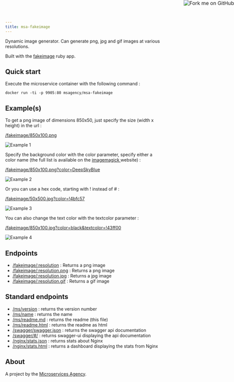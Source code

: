 ```yaml
---
title: msa-fakeimage
---
```


<a href="https://github.com/TheMicroservicesAgency/msa-fakeimage"><img style="zoom: 1.15; position: absolute; top: 0; right: 0; border: 0;" src="https://camo.githubusercontent.com/e7bbb0521b397edbd5fe43e7f760759336b5e05f/68747470733a2f2f73332e616d617a6f6e6177732e636f6d2f6769746875622f726962626f6e732f666f726b6d655f72696768745f677265656e5f3030373230302e706e67" alt="Fork me on GitHub" data-canonical-src="https://s3.amazonaws.com/github/ribbons/forkme_right_green_007200.png"></a>

Dynamic image generator. Can generate png, jpg and gif images at various resolutions.

Built with the [fakeimage](https://github.com/xxx/fakeimage) ruby app.

## Quick start

Execute the microservice container with the following command :

    docker run -ti -p 9905:80 msagency/msa-fakeimage

## Example(s)

To get a png image of dimensions 850x50, just specify the size (width x height) in the url :

[/fakeimage/850x100.png](http://demo.microservices.agency:9905/fakeimage/850x100.png)

![Example 1](http://demo.microservices.agency:9905/fakeimage/850x100)

Specify the background color with the color parameter, specify either a color name (the full list is available on the [imagemagick ](http://www.imagemagick.org/script/color.php#color_names) website) :

[/fakeimage/850x100.png?color=DeepSkyBlue](http://demo.microservices.agency:9905/fakeimage/850x100.png?color=DeepSkyBlue)

![Example 2](http://demo.microservices.agency:9905/fakeimage/850x100.png?color=DeepSkyBlue)

Or you can use a hex code, starting with ! instead of # :

[/fakeimage/50x500.jpg?color=!4bfc57](http://demo.microservices.agency:9905/fakeimage/850x100.jpg?color=!4bfc57)

![Example 3](http://demo.microservices.agency:9905/fakeimage/850x100.jpg?color=!4bfc57)

You can also change the text color with the textcolor parameter :

[/fakeimage/850x100.jpg?color=black&textcolor=!43ff00](http://demo.microservices.agency:9905/fakeimage/850x100.jpg?color=black&textcolor=!43ff00)

![Example 4](http://demo.microservices.agency:9905/fakeimage/850x100.jpg?color=black&textcolor=!43ff00)

## Endpoints

- [/fakeimage/:resolution](http://demo.microservices.agency:9905/fakeimage/500x500) : Returns a png image
- [/fakeimage/:resolution.png](http://demo.microservices.agency:9905/fakeimage/500x500.png) : Returns a png image
- [/fakeimage/:resolution.jpg](http://demo.microservices.agency:9905/fakeimage/500x500.jpg)  : Returns a jpg image
- [/fakeimage/:resolution.gif](http://demo.microservices.agency:9905/fakeimage/500x500.gif)  : Returns a gif image


## Standard endpoints

- [/ms/version](http://demo.microservices.agency:9905/ms/version) : returns the version number
- [/ms/name](http://demo.microservices.agency:9905/ms/name) : returns the name
- [/ms/readme.md](http://demo.microservices.agency:9905/ms/readme.md) : returns the readme (this file)
- [/ms/readme.html](http://demo.microservices.agency:9905/ms/readme.html) : returns the readme as html
- [/swagger/swagger.json](http://demo.microservices.agency:9905/swagger/swagger.json) : returns the swagger api documentation
- [/swagger/#/](http://demo.microservices.agency:9905/swagger/#/) : returns swagger-ui displaying the api documentation
- [/nginx/stats.json](http://demo.microservices.agency:9905/nginx/stats.json) : returns stats about Nginx
- [/nginx/stats.html](http://demo.microservices.agency:9905/nginx/stats.html) : returns a dashboard displaying the stats from Nginx

## About

A project by the [Microservices Agency](http://microservices.agency).
